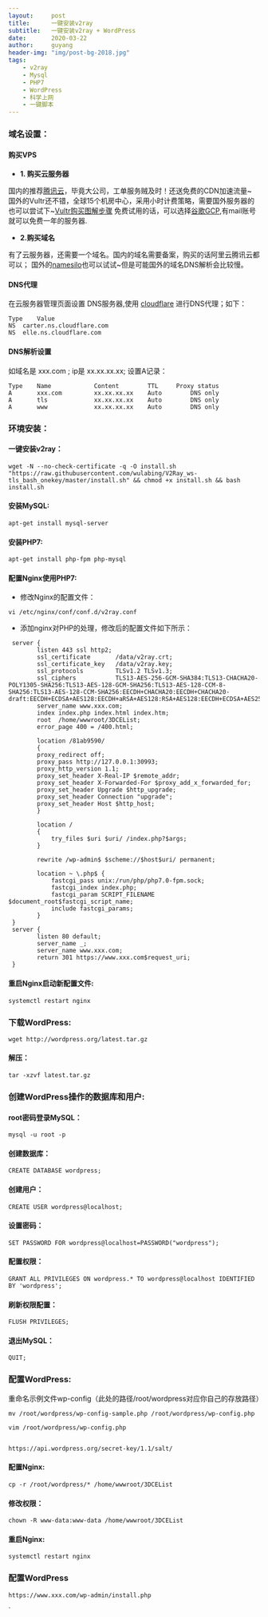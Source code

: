 ```yaml
---
layout:     post
title:      一键安装v2ray
subtitle:   一键安装v2ray + WordPress
date:       2020-03-22
author:     guyang
header-img: "img/post-bg-2018.jpg"
tags:    
    - v2ray
    - Mysql
    - PHP7
    - WordPress
    - 科学上网
    - 一键脚本    
---
```


### 域名设置：

#### 购买VPS
- **1. 购买云服务器**

国内的推荐[腾讯云](https://cloud.tencent.com/redirect.php?redirect=1005&cps_key=42c9b322fd48ff0ce405a0c7d78612fd)，毕竟大公司，工单服务贼及时！还送免费的CDN加速流量~
国外的Vultr还不错，全球15个机房中心，采用小时计费策略，需要国外服务器的也可以尝试下~[Vultr购买图解步骤](https://www.flyzy2005.cn/vps/vultr-deploy)
免费试用的话，可以选择[谷歌GCP](https://console.cloud.google.com),有mail账号就可以免费一年的服务器.

- **2.购买域名**

有了云服务器，还需要一个域名。国内的域名需要备案，购买的话阿里云腾讯云都可以；
国外的[namesilo](https://www.namesilo.com)也可以试试~但是可能国外的域名DNS解析会比较慢。


#### DNS代理

在云服务器管理页面设置 DNS服务器,使用 [cloudflare](https://dash.cloudflare.com) 进行DNS代理；如下：

```
Type	Value
NS	carter.ns.cloudflare.com
NS	elle.ns.cloudflare.com
```

#### **DNS解析设置**
如域名是 xxx.com ; ip是 xx.xx.xx.xx; 
设置A记录：
```
Type	Name	        Content	       TTL	   Proxy status	
A       xxx.com         xx.xx.xx.xx    Auto        DNS only
A       tls             xx.xx.xx.xx    Auto        DNS only
A       www             xx.xx.xx.xx    Auto        DNS only
```

### 环境安装：

#### 一键安装v2ray：
```
wget -N --no-check-certificate -q -O install.sh "https://raw.githubusercontent.com/wulabing/V2Ray_ws-tls_bash_onekey/master/install.sh" && chmod +x install.sh && bash install.sh
```
#### 安装MySQL:
```
apt-get install mysql-server
```
#### 安装PHP7:
```
apt-get install php-fpm php-mysql
```
#### 配置Nginx使用PHP7:
 - 修改Nginx的配置文件：
 
```
vi /etc/nginx/conf/conf.d/v2ray.conf
```

 - 添加nginx对PHP的处理，修改后的配置文件如下所示：
 
```
 server {
        listen 443 ssl http2;
        ssl_certificate       /data/v2ray.crt;
        ssl_certificate_key   /data/v2ray.key;
        ssl_protocols         TLSv1.2 TLSv1.3;
        ssl_ciphers           TLS13-AES-256-GCM-SHA384:TLS13-CHACHA20-POLY1305-SHA256:TLS13-AES-128-GCM-SHA256:TLS13-AES-128-CCM-8-SHA256:TLS13-AES-128-CCM-SHA256:EECDH+CHACHA20:EECDH+CHACHA20-draft:EECDH+ECDSA+AES128:EECDH+aRSA+AES128:RSA+AES128:EECDH+ECDSA+AES256:EECDH+aRSA+AES256:RSA+AES256:EECDH+ECDSA+3DES:EECDH+aRSA+3DES:RSA+3DES:!MD5;
        server_name www.xxx.com;
        index index.php index.html index.htm;
        root  /home/wwwroot/3DCEList;
        error_page 400 = /400.html;
        
        location /81ab9590/
        {
        proxy_redirect off;
        proxy_pass http://127.0.0.1:30993;
        proxy_http_version 1.1;
        proxy_set_header X-Real-IP $remote_addr;
        proxy_set_header X-Forwarded-For $proxy_add_x_forwarded_for;
        proxy_set_header Upgrade $http_upgrade;
        proxy_set_header Connection "upgrade";
        proxy_set_header Host $http_host;
        }
        
        location /
        {
        	try_files $uri $uri/ /index.php?$args;
        }
        
        rewrite /wp-admin$ $scheme://$host$uri/ permanent;
        
        location ~ \.php$ {
        	fastcgi_pass unix:/run/php/php7.0-fpm.sock;
        	fastcgi_index index.php;
        	fastcgi_param SCRIPT_FILENAME $document_root$fastcgi_script_name;
        	include fastcgi_params;
        }
 }
 server {
        listen 80 default;
        server_name _;
        server_name www.xxx.com;
        return 301 https://www.xxx.com$request_uri;
 }

```
#### 重启Nginx启动新配置文件:
```
systemctl restart nginx
```

### 下载WordPress:
```
wget http://wordpress.org/latest.tar.gz
```
#### 解压：
```
tar -xzvf latest.tar.gz
```
### 创建WordPress操作的数据库和用户:

#### root密码登录MySQL：
```
mysql -u root -p
```
#### 创建数据库：
```
CREATE DATABASE wordpress;
```
#### 创建用户：
```
CREATE USER wordpress@localhost;
```
#### 设置密码：
```
SET PASSWORD FOR wordpress@localhost=PASSWORD("wordpress");
```
#### 配置权限：
```
GRANT ALL PRIVILEGES ON wordpress.* TO wordpress@localhost IDENTIFIED BY 'wordpress';
```
#### 刷新权限配置：
```
FLUSH PRIVILEGES;
```
#### 退出MySQL：
```
QUIT;
```

### 配置WordPress:
重命名示例文件wp-config（此处的路径/root/wordpress对应你自己的存放路径）
```
mv /root/wordpress/wp-config-sample.php /root/wordpress/wp-config.php

vim /root/wordpress/wp-config.php


https://api.wordpress.org/secret-key/1.1/salt/
```

#### 配置Nginx:
```
cp -r /root/wordpress/* /home/wwwroot/3DCEList
```
#### 修改权限：
```
chown -R www-data:www-data /home/wwwroot/3DCEList
```
#### 重启Nginx:
```
systemctl restart nginx
```

### 配置WordPress
```
https://www.xxx.com/wp-admin/install.php
```
`
